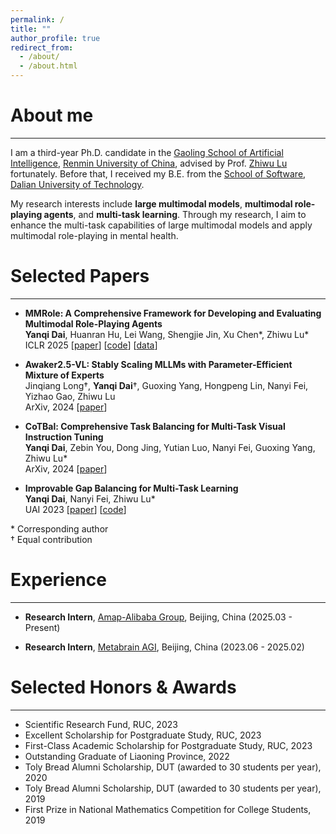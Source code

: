 ```yaml
---
permalink: /
title: ""
author_profile: true
redirect_from: 
  - /about/
  - /about.html
---
```


# About me
------

I am a third-year Ph.D. candidate in the [Gaoling School of Artificial Intelligence](http://ai.ruc.edu.cn/), [Renmin University of China](https://www.ruc.edu.cn/), advised by Prof. [Zhiwu Lu](https://gsai.ruc.edu.cn/english/luzhiwu) fortunately. Before that, I received my B.E. from the [School of Software](https://ss.dlut.edu.cn/), [Dalian University of Technology](https://www.dlut.edu.cn/).

My research interests include **large multimodal models**, **multimodal role-playing agents**, and **multi-task learning**.
Through my research, I aim to enhance the multi-task capabilities of large multimodal models and apply multimodal role-playing in mental health.

# Selected Papers
------

- **MMRole: A Comprehensive Framework for Developing and Evaluating Multimodal Role-Playing Agents**\
  **Yanqi Dai**, Huanran Hu, Lei Wang, Shengjie Jin, Xu Chen\*, Zhiwu Lu\*\
  ICLR 2025 \[[paper](https://arxiv.org/abs/2408.04203)\] \[[code](https://github.com/YanqiDai/MMRole)\] \[[data](https://huggingface.co/datasets/YanqiDai/MMRole_dataset)\]

- **Awaker2.5-VL: Stably Scaling MLLMs with Parameter-Efficient Mixture of Experts**\
  Jinqiang Long†, **Yanqi Dai**†, Guoxing Yang, Hongpeng Lin, Nanyi Fei, Yizhao Gao, Zhiwu Lu\
  ArXiv, 2024 \[[paper](https://arxiv.org/abs/2411.10669)\]

- **CoTBal: Comprehensive Task Balancing for Multi-Task Visual Instruction Tuning**\
  **Yanqi Dai**, Zebin You, Dong Jing, Yutian Luo, Nanyi Fei, Guoxing Yang, Zhiwu Lu\*\
  ArXiv, 2024 \[[paper](https://arxiv.org/abs/2403.04343)\]

- **Improvable Gap Balancing for Multi-Task Learning**\
  **Yanqi Dai**, Nanyi Fei, Zhiwu Lu\*\
  UAI 2023 \[[paper](https://proceedings.mlr.press/v216/dai23a.html)\] \[[code](https://github.com/YanqiDai/IGB4MTL)\]

\* Corresponding author\
† Equal contribution

# Experience
------

- **Research Intern**, [Amap-Alibaba Group](https://mobile.amap.com/), Beijing, China (2025.03 - Present)

- **Research Intern**, [Metabrain AGI](https://www.metabrainagi.com/), Beijing, China (2023.06 - 2025.02)

# Selected Honors & Awards
------

- Scientific Research Fund, RUC, 2023
- Excellent Scholarship for Postgraduate Study, RUC, 2023
- First-Class Academic Scholarship for Postgraduate Study, RUC, 2023
- Outstanding Graduate of Liaoning Province, 2022
- Toly Bread Alumni Scholarship, DUT (awarded to 30 students per year), 2020
- Toly Bread Alumni Scholarship, DUT (awarded to 30 students per year), 2019
- First Prize in National Mathematics Competition for College Students, 2019


